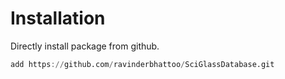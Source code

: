 # Installation

Directly install package from github.

```julia
add https://github.com/ravinderbhattoo/SciGlassDatabase.git
```
